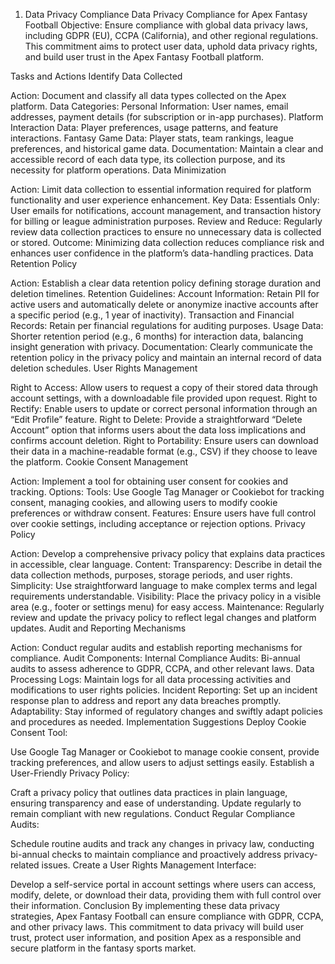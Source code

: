 1. Data Privacy Compliance
Data Privacy Compliance for Apex Fantasy Football
Objective:
Ensure compliance with global data privacy laws, including GDPR (EU), CCPA (California), and other regional regulations. This commitment aims to protect user data, uphold data privacy rights, and build user trust in the Apex Fantasy Football platform.

Tasks and Actions
Identify Data Collected

Action: Document and classify all data types collected on the Apex platform.
Data Categories:
Personal Information: User names, email addresses, payment details (for subscription or in-app purchases).
Platform Interaction Data: Player preferences, usage patterns, and feature interactions.
Fantasy Game Data: Player stats, team rankings, league preferences, and historical game data.
Documentation: Maintain a clear and accessible record of each data type, its collection purpose, and its necessity for platform operations.
Data Minimization

Action: Limit data collection to essential information required for platform functionality and user experience enhancement.
Key Data:
Essentials Only: User emails for notifications, account management, and transaction history for billing or league administration purposes.
Review and Reduce: Regularly review data collection practices to ensure no unnecessary data is collected or stored.
Outcome: Minimizing data collection reduces compliance risk and enhances user confidence in the platform’s data-handling practices.
Data Retention Policy

Action: Establish a clear data retention policy defining storage duration and deletion timelines.
Retention Guidelines:
Account Information: Retain PII for active users and automatically delete or anonymize inactive accounts after a specific period (e.g., 1 year of inactivity).
Transaction and Financial Records: Retain per financial regulations for auditing purposes.
Usage Data: Shorter retention period (e.g., 6 months) for interaction data, balancing insight generation with privacy.
Documentation: Clearly communicate the retention policy in the privacy policy and maintain an internal record of data deletion schedules.
User Rights Management

Right to Access: Allow users to request a copy of their stored data through account settings, with a downloadable file provided upon request.
Right to Rectify: Enable users to update or correct personal information through an “Edit Profile” feature.
Right to Delete: Provide a straightforward “Delete Account” option that informs users about the data loss implications and confirms account deletion.
Right to Portability: Ensure users can download their data in a machine-readable format (e.g., CSV) if they choose to leave the platform.
Cookie Consent Management

Action: Implement a tool for obtaining user consent for cookies and tracking.
Options:
Tools: Use Google Tag Manager or Cookiebot for tracking consent, managing cookies, and allowing users to modify cookie preferences or withdraw consent.
Features: Ensure users have full control over cookie settings, including acceptance or rejection options.
Privacy Policy

Action: Develop a comprehensive privacy policy that explains data practices in accessible, clear language.
Content:
Transparency: Describe in detail the data collection methods, purposes, storage periods, and user rights.
Simplicity: Use straightforward language to make complex terms and legal requirements understandable.
Visibility: Place the privacy policy in a visible area (e.g., footer or settings menu) for easy access.
Maintenance: Regularly review and update the privacy policy to reflect legal changes and platform updates.
Audit and Reporting Mechanisms

Action: Conduct regular audits and establish reporting mechanisms for compliance.
Audit Components:
Internal Compliance Audits: Bi-annual audits to assess adherence to GDPR, CCPA, and other relevant laws.
Data Processing Logs: Maintain logs for all data processing activities and modifications to user rights policies.
Incident Reporting: Set up an incident response plan to address and report any data breaches promptly.
Adaptability: Stay informed of regulatory changes and swiftly adapt policies and procedures as needed.
Implementation Suggestions
Deploy Cookie Consent Tool:

Use Google Tag Manager or Cookiebot to manage cookie consent, provide tracking preferences, and allow users to adjust settings easily.
Establish a User-Friendly Privacy Policy:

Craft a privacy policy that outlines data practices in plain language, ensuring transparency and ease of understanding. Update regularly to remain compliant with new regulations.
Conduct Regular Compliance Audits:

Schedule routine audits and track any changes in privacy law, conducting bi-annual checks to maintain compliance and proactively address privacy-related issues.
Create a User Rights Management Interface:

Develop a self-service portal in account settings where users can access, modify, delete, or download their data, providing them with full control over their information.
Conclusion
By implementing these data privacy strategies, Apex Fantasy Football can ensure compliance with GDPR, CCPA, and other privacy laws. This commitment to data privacy will build user trust, protect user information, and position Apex as a responsible and secure platform in the fantasy sports market.

